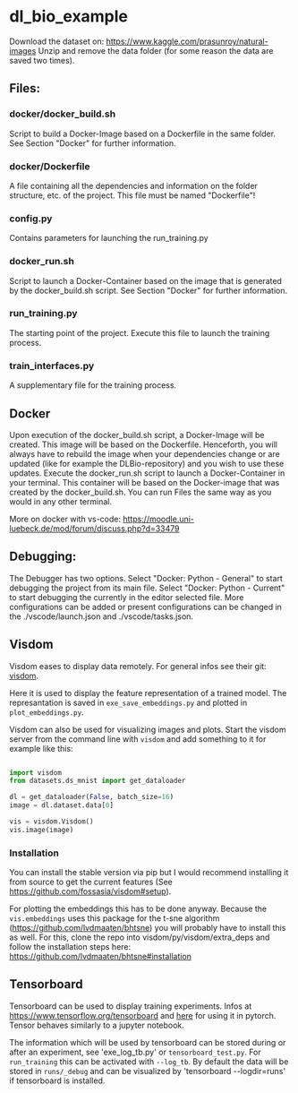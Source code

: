 # dl_bio_example

Download the dataset on:
https://www.kaggle.com/prasunroy/natural-images
Unzip and remove the data folder (for some reason the data are saved two times).

## Files:

### docker/docker_build.sh

Script to build a Docker-Image based on a Dockerfile in the same folder. See Section
"Docker" for further information.

### docker/Dockerfile

A file containing all the dependencies and information on the folder structure, etc. of 
the project. This file must be named "Dockerfile"!

### config.py

Contains parameters for launching the run_training.py

### docker_run.sh

Script to launch a Docker-Container based on the image that is generated by the
docker_build.sh script. See Section "Docker" for further information.

### run_training.py

The starting point of the project. Execute this file to launch the training process.

### train_interfaces.py

A supplementary file for the training process.

## Docker

Upon execution of the docker_build.sh script, a Docker-Image will be created. This image
will be based on the Dockerfile. Henceforth, you will always have to rebuild the image
when your dependencies change or are updated (like for example the DLBio-repository) and
you wish to use these updates.
Execute the docker_run.sh script to launch a Docker-Container in your terminal. This
container will be based on the Docker-image that was created by the docker_build.sh.
You can run Files the same way as you would in any other terminal.

More on docker with vs-code:
https://moodle.uni-luebeck.de/mod/forum/discuss.php?d=33479

## Debugging:

The Debugger has two options. Select "Docker: Python - General" to start debugging the
project from its main file. Select "Docker: Python - Current" to start debugging the
currently in the editor selected file.
More configurations can be added or present configurations can be changed in the
./vscode/launch.json and ./vscode/tasks.json.


## Visdom
Visdom eases to display data remotely. For general infos see their git: [visdom](https://github.com/fossasia/visdom).

Here it is used to display the feature representation of a trained model. 
The represantation is saved in `exe_save_embeddings.py` and plotted in `plot_embeddings.py`.

Visdom can also be used for visualizing images and plots.
Start the visdom server from the command line with `visdom` and add something to it for example like this:
```python

import visdom
from datasets.ds_mnist import get_dataloader

dl = get_dataloader(False, batch_size=16)	
image = dl.dataset.data[0]

vis = visdom.Visdom()
vis.image(image)
``` 

### Installation
You can install the stable version via pip but I would recommend installing it from source to get the current features (See https://github.com/fossasia/visdom#setup).

For plotting the embeddings this has to be done anyway. 
Because the `vis.embeddings` uses this package for the t-sne algorithm (https://github.com/lvdmaaten/bhtsne) you will probably have to install this as well. 
For this, clone the repo into visdom/py/visdom/extra_deps and follow the installation steps here: https://github.com/lvdmaaten/bhtsne#installation




## Tensorboard
Tensorboard can be used to display training experiments. Infos at https://www.tensorflow.org/tensorboard and [here](https://pytorch.org/docs/stable/tensorboard.html) for using it in pytorch.
Tensor behaves similarly to a jupyter notebook.

The information which will be used by tensorboard can be stored during or after an experiment, see 'exe_log_tb.py' or `tensorboard_test.py`. 
For `run_training`  this can be activated with `--log_tb`. By default the data will be stored in `runs/_debug` and can be visualized by 'tensorboard --logdir=runs' if tensorboard is installed.